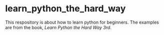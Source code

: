 # learn_python_the_hard_way
This respository is about how to learn python for beginners. The examples are from the book, *Learn Python the Hard Way 3rd*.
